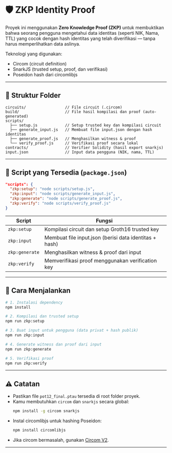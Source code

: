 
# 🛡️ ZKP Identity Proof

Proyek ini menggunakan **Zero Knowledge Proof (ZKP)** untuk membuktikan bahwa seorang pengguna mengetahui data identitas (seperti NIK, Nama, TTL) yang cocok dengan hash identitas yang telah diverifikasi — tanpa harus memperlihatkan data aslinya.

Teknologi yang digunakan:
- Circom (circuit definition)
- SnarkJS (trusted setup, proof, dan verifikasi)
- Poseidon hash dari circomlibjs

---

## 📁 Struktur Folder

```
circuits/                 // File circuit (.circom)
build/                    // File hasil kompilasi dan proof (auto-generated)
scripts/
  ├── setup.js            // Setup trusted key dan kompilasi circuit
  ├── generate_input.js   // Membuat file input.json dengan hash identitas
  ├── generate_proof.js   // Menghasilkan witness & proof
  └── verify_proof.js     // Verifikasi proof secara lokal
contracts/                // Verifier Solidity (hasil export snarkjs)
input.json                // Input data pengguna (NIK, nama, TTL)
```

---

## 📜 Script yang Tersedia (`package.json`)

```json
"scripts": {
  "zkp:setup": "node scripts/setup.js",
  "zkp:input": "node scripts/generate_input.js",
  "zkp:generate": "node scripts/generate_proof.js",
  "zkp:verify": "node scripts/verify_proof.js"
}
```

| Script | Fungsi |
|--------|--------|
| `zkp:setup` | Kompilasi circuit dan setup Groth16 trusted key |
| `zkp:input` | Membuat file input.json (berisi data identitas + hash) |
| `zkp:generate` | Menghasilkan witness & proof dari input |
| `zkp:verify` | Memverifikasi proof menggunakan verification key |

---

## 🚀 Cara Menjalankan

```bash
# 1. Instalasi dependency
npm install

# 2. Kompilasi dan trusted setup
npm run zkp:setup

# 3. Buat input untuk pengguna (data privat + hash publik)
npm run zkp:input

# 4. Generate witness dan proof dari input
npm run zkp:generate

# 5. Verifikasi proof
npm run zkp:verify
```

---

## ⚠️ Catatan
- Pastikan file `pot12_final.ptau` tersedia di root folder proyek.
- Kamu membutuhkan `circom` dan `snarkjs` secara global:
  ```bash
  npm install -g circom snarkjs
  ```
- Instal circomlibjs untuk hashing Poseidon:
  ```bash
  npm install circomlibjs
  ```
- Jika circom bermasalah, gunakan [Circom V2](https://docs.circom.io/getting-started/installation/#installing-circom).

---

